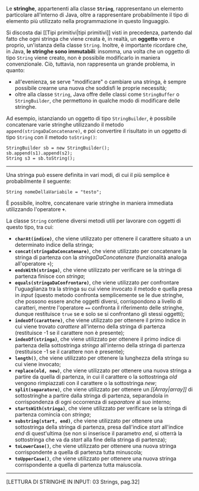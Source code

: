 Le **stringhe**, appartenenti alla classe **`String`**, rappresentano un elemento particolare all'interno di Java, oltre a rappresentare probabilmente il tipo di elemento più utilizzato nella programmazione in questo linguaggio.

Si discosta dai [[Tipi primitivi|tipi primitivi]] visti in precedenza, partendo dal fatto che ogni stringa che viene creata è, in realtà, un **oggetto** vero e proprio, un'istanza della classe `String`. Inoltre, è importante ricordare che, in Java, **le stringhe sono immutabili**: insomma, una volta che un oggetto di tipo `String` viene creato, non è possibile modificarlo in maniera convenzionale. Ciò, tuttavia, non rappresenta un grande problema, in quanto:
- all'evenienza, se serve "modificare" o cambiare una stringa, è sempre possibile crearne una nuova che soddisfi le proprie necessità;
- oltre alla classe `String`, Java offre delle classi come `StringBuffer` o `StringBuilder`, che permettono in qualche modo di modificare delle stringhe.

Ad esempio, istanziando un oggetto di tipo `StringBuilder`, è possibile concatenare varie stringhe utilizzando il metodo `append(stringaDaConcatenare)`, e poi convertire il risultato in un oggetto di tipo `String` con il metodo `toString()`:

```
StringBuilder sb = new StringBuilder();
sb.append(s1).append(s2);
String s3 = sb.toString();
```
___
Una stringa può essere definita in vari modi, di cui il più semplice è probabilmente il seguente:

```
String nomeDellaVariabile = "testo";
```

È possibile, inoltre, concatenare varie stringhe in maniera immediata utilizzando l'operatore **`+`**.

La classe `String` contiene diversi metodi utili per lavorare con oggetti di questo tipo, tra cui:
- **`charAt(indice)`**, che viene utilizzato per ottenere il carattere situato a un determinato indice della stringa;
- **`concat(stringaDaConcatenare)`**, che viene utilizzato per concatenare la stringa di partenza con la *stringaDaConcatenare* (funzionalità analoga all'operatore `+`);
- **`endsWith(stringa)`**, che viene utilizzato per verificare se la stringa di partenza finisce con *stringa*;
- **`equals(stringaDaConfrontare)`**, che viene utilizzato per confrontare l'uguaglianza tra la stringa su cui viene invocato il metodo e quella presa in *input* (questo metodo confronta semplicemente se le due stringhe, che possono essere anche oggetti diversi, corrispondono a livello di caratteri, mentre l'operatore `==` confronta il riferimento delle stringhe, dunque restituisce `true` se e solo se si confrontano gli stessi oggetti);
- **`indexOf(carattere)`**, che viene utilizzato per ottenere il primo indice in cui viene trovato *carattere* all'interno della stringa di partenza (restituisce -1 se il carattere non è presente);
- **`indexOf(stringa)`**, che viene utilizzato per ottenere il primo indice di partenza della sottostringa *stringa* all'interno della stringa di partenza (restituisce -1 se il carattere non è presente);
- **`length()`**, che viene utilizzato per ottenere la lunghezza della stringa su cui viene invocato;
- **`replace(old, new)`**, che viene utilizzato per ottenere una nuova stringa a partire da quella di partenza, in cui il carattere o la sottostringa *old* vengono rimpiazzati con il carattere o la sottostringa *new*;
- **`split(separatore)`**, che viene utilizzato per ottenere un *[[Array|array]]* di sottostringhe a partire dalla stringa di partenza, separandola in corrispondenza di ogni occorrenza di *separatore* al suo interno;
- **`startsWith(stringa)`**, che viene utilizzato per verificare se la stringa di partenza comincia con *stringa*;
- **`substring(start, end)`**, che viene utilizzato per ottenere una sottostringa della stringa di partenza, presa dall'indice *start* all'indice *end* di quest'ultima (se non si inserisce il parametro *end*, si otterrà la sottostringa che va da *start* alla fine della stringa di partenza);
- **`toLowerCase()`**, che viene utilizzato per ottenere una nuova stringa corrispondente a quella di partenza tutta minuscola;
- **`toUpperCase()`**, che viene utilizzato per ottenere una nuova stringa corrispondente a quella di partenza tutta maiuscola.
___
[LETTURA DI STRINGHE IN INPUT: 03 Strings, pag.32]
